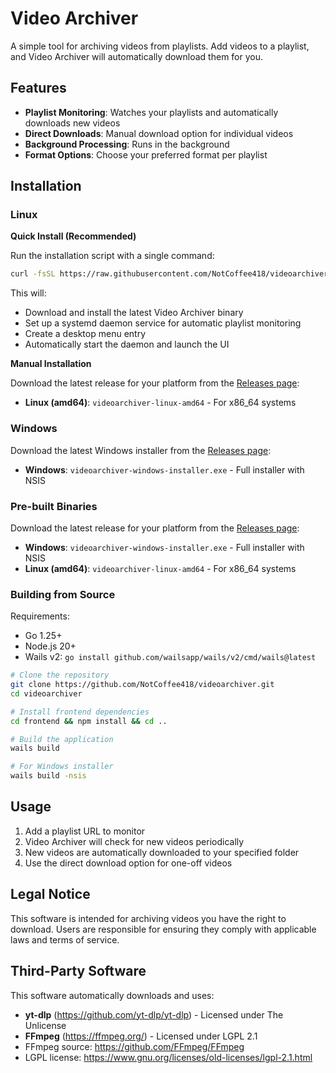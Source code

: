 # Video Archiver

A simple tool for archiving videos from playlists. Add videos to a playlist, and Video Archiver will automatically download them for you.

## Features

- **Playlist Monitoring**: Watches your playlists and automatically downloads new videos
- **Direct Downloads**: Manual download option for individual videos
- **Background Processing**: Runs in the background
- **Format Options**: Choose your preferred format per playlist

## Installation

### Linux

**Quick Install (Recommended)**

Run the installation script with a single command:

```bash
curl -fsSL https://raw.githubusercontent.com/NotCoffee418/videoarchiver/refs/heads/main/install.sh | bash
```

This will:
- Download and install the latest Video Archiver binary
- Set up a systemd daemon service for automatic playlist monitoring
- Create a desktop menu entry
- Automatically start the daemon and launch the UI

**Manual Installation**

Download the latest release for your platform from the [Releases page](https://github.com/NotCoffee418/videoarchiver/releases):

- **Linux (amd64)**: `videoarchiver-linux-amd64` - For x86_64 systems

### Windows

Download the latest Windows installer from the [Releases page](https://github.com/NotCoffee418/videoarchiver/releases):

- **Windows**: `videoarchiver-windows-installer.exe` - Full installer with NSIS

### Pre-built Binaries

Download the latest release for your platform from the [Releases page](https://github.com/NotCoffee418/videoarchiver/releases):

- **Windows**: `videoarchiver-windows-installer.exe` - Full installer with NSIS
- **Linux (amd64)**: `videoarchiver-linux-amd64` - For x86_64 systems

### Building from Source

Requirements:
- Go 1.25+
- Node.js 20+
- Wails v2: `go install github.com/wailsapp/wails/v2/cmd/wails@latest`

```bash
# Clone the repository
git clone https://github.com/NotCoffee418/videoarchiver.git
cd videoarchiver

# Install frontend dependencies
cd frontend && npm install && cd ..

# Build the application
wails build

# For Windows installer
wails build -nsis
```

## Usage

1. Add a playlist URL to monitor
2. Video Archiver will check for new videos periodically
3. New videos are automatically downloaded to your specified folder
4. Use the direct download option for one-off videos

## Legal Notice

This software is intended for archiving videos you have the right to download. Users are responsible for ensuring they comply with applicable laws and terms of service.

## Third-Party Software

This software automatically downloads and uses:

- **yt-dlp** (https://github.com/yt-dlp/yt-dlp) - Licensed under The Unlicense
- **FFmpeg** (https://ffmpeg.org/) - Licensed under LGPL 2.1
 - FFmpeg source: https://github.com/FFmpeg/FFmpeg
 - LGPL license: https://www.gnu.org/licenses/old-licenses/lgpl-2.1.html